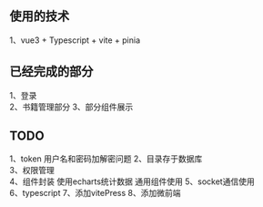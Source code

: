 ## 使用的技术
1、vue3 + Typescript + vite + pinia  
## 已经完成的部分
1、登录  
2、书籍管理部分
3、部分组件展示
## TODO
1、token  用户名和密码加解密问题
2、目录存于数据库  
3、权限管理  
4、组件封装  使用echarts统计数据  通用组件使用
5、socket通信使用  
6、typescript
7、添加vitePress
8、添加微前端
